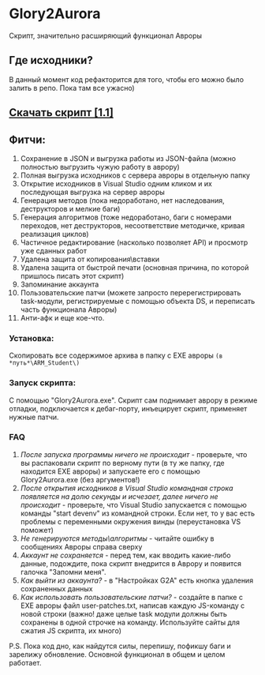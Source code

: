 # Glory2Aurora 
Скрипт, значительно расширяющий функционал Авроры
<br>

## Где исходники?
В данный момент код рефакторится для того, чтобы его можно было залить в репо. Пока там все ужасно)

## [**Скачать скрипт [1.1]**](https://github.com/g2arepo/glory-to-aurora/releases/download/1.1/Glory2Aurora_winx86_release.zip) 


## Фитчи:
1) Сохранение в JSON и выгрузка работы из JSON-файла (можно полностью выгрузить чужую работу в аврору)
2) Полная выгрузка исходников с сервера авроры в отдельную папку
3) Открытие исходников в Visual Studio одним кликом и их последующая выгрузка на сервер авроры
4) Генерация методов (пока недоработано, нет наследования, деструкторов и мелкие баги)
5) Генерация алгоритмов (тоже недоработано, баги с номерами переходов, нет деструкторов, несоответствие методичке, кривая реализация циклов)
6) Частичное редактирование (насколько позволяет API) и просмотр уже сданных работ
7) Удалена защита от копирования\вставки
8) Удалена защита от быстрой печати (основная причина, по которой пришлось писать этот скрипт)
9) Запоминание аккаунта
10) Пользовательские патчи (можете запросто перерегистрировать task-модули, регистрируемые с помощью объекта DS, и переписать часть функционала Авроры)
11) Анти-афк
и еще кое-что.

### Установка: 
Скопировать все содержимое архива в папку с EXE авроры `(в *путь*\ARM_Student\)`

### Запуск скрипта: 
С помощью "Glory2Aurora.exe". Скрипт сам поднимает аврору в режиме отладки, подключается к дебаг-порту, инъецирует скрипт, применяет нужные патчи.
<br>

### FAQ
1) *После запуска программы ничего не происходит* - проверьте, что вы распаковали скрипт по верному пути (в ту же папку, где находится EXE авроры) и запускаете его с помощью Glory2Aurora.exe (без аргументов!)
2) *После открытия исходников в Visual Studio командная строка появляется на долю секунды и исчезает, далее ничего не происходит* - проверьте, что Visual Studio запускается с помощью команды "start devenv" из  командной строки. Если нет, то у вас есть проблемы с переменными окружения винды (переустановка VS поможет)
3) *Не генерируются методы\алгоритмы* - читайте ошибку в сообщениях Авроры справа сверху
4) *Аккаунт не сохраняется* - перед тем, как вводить какие-либо данные, подождите, пока скрипт внедрится в Аврору и появится галочка "Запомни меня".
5) *Как выйти из аккаунта?* - в "Настройках G2A" есть кнопка удаления сохраненных данных
6) *Как использовать пользовательские патчи?* -  создайте в папке с EXE авроры файл user-patches.txt, написав каждую JS-команду с новой строки (важно! даже целые task модули должны быть сохранены в одной строчке на команду. Используйте сайты для сжатия JS скрипта, их много)


P.S. Пока код дно, как найдутся силы, перепишу, пофикшу баги и зарелижу обновление. Основной функционал в общем и целом работает.
